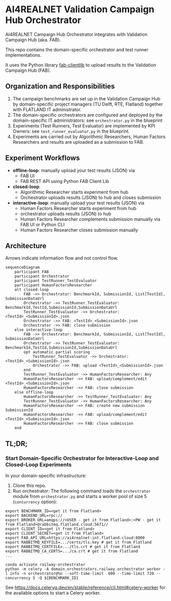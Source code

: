 # AI4REALNET Validation Campaign Hub Orchestrator

AI4REALNET Campaign Hub Orchestrator integrates with Validation Campaign Hub (aka. FAB).

This repo contains the domain-specific orchestrator and test runner implementations.

It uses the Python library [fab-clientlib](https://pypi.org/project/fab-clientlib/) to upload results to the Validation Campaign Hub (FAB).

## Organization and Responsibilities

1. The campaign benchmarks are set up in the Validation Campaign Hub by domain-specific project managers (TU Delft, RTE, Flatland) together with FLATLAND IT
   administrator.
2. The domain-specific orchestrators are configured and deployed by the domain-specific IT administrators: see `orchestrator.py` in the blueprint
3. Experiments (Test Runners, Test Evaluator) are implemented by KPI Owners: see `test_runner_evaluator.py` in the blueprint.
4. Experiments are carried out by Algorithmic Researchers, Human Factors Researchers and results are uploaded as a submission to FAB.

## Experiment Workflows

* **offline-loop**: manually upload your test results (JSON) via
    * FAB UI
    * FAB REST API using Python FAB Client Lib
* **closed-loop**:
    * Algorithmic Researcher starts experiment from hub
    * Orchestrator uploads results (JSON) to hub and closes submission
* **interactive-loop**:  manually upload your test results (JSON) via
    * Human Factors Researcher starts experiment from hub
    * orchestrator uploads results (JSON) to hub
    * Human Factors Researcher complements submission manually via FAB UI or Python CLI
    * Human Factors Researcher closes submission manually

## Architecture

Arrows indicate information flow and not control flow.

```mermaid
sequenceDiagram
    participant FAB
    participant Orchestrator
    participant TestRunner_TestEvaluator
    participant HumanFactorsResearcher
    alt closed-loop
        FAB ->> Orchestrator: BenchmarkId, SubmissionId, List[TestId], SubmissionDataUrl
        Orchestrator ->> TestRunner_TestEvaluator: BenchmarkId,TestId,SubmissionId,SubmissionDataUrl
        TestRunner_TestEvaluator ->> Orchestrator: <TestId>_<SubmissionId>.json
        Orchestrator ->> FAB: <TestId>_<SubmissionId>.json
        Orchestrator ->> FAB: close submission
    else interactive-loop
        FAB ->> Orchestrator: BenchmarkId, SubmissionId, List[TestId], SubmissionDataUrl
        Orchestrator ->> TestRunner_TestEvaluator: BenchmarkId,TestId,SubmissionId,SubmissionDataUrl
        opt automatic partial scoring
            TestRunner_TestEvaluator ->> Orchestrator: <TestId>_<SubmissionId>.json
            Orchestrator ->> FAB: upload <TestId>_<SubmissionId>.json
        end
        TestRunner_TestEvaluator ->> HumanFactorsResearcher: Any
        HumanFactorsResearcher ->> FAB: upload/complement/edit <TestId>_<SubmissionId>.json
        HumanFactorsResearcher ->> FAB: close submission
    else offline-loop
        HumanFactorsResearcher ->> TestRunner_TestEvaluator: Any
        TestRunner_TestEvaluator ->> HumanFactorsResearcher: Any
        HumanFactorsResearcher ->> FAB: create new submission SubmissionId
        HumanFactorsResearcher ->> FAB: upload/complement/edit <TestId>_<SubmissionId>.json
        HumanFactorsResearcher ->> FAB: close submission
    end
```

## TL;DR;

### Start Domain-Specific Orchestrator for Interactive-Loop and Closed-Loop Experiments

In your domain-specific infrastructure:

1. Clone this repo.
2. Run orchestrator: The following command loads the `orchestrator` module from `orchestrator.py` and starts a worker pool of size 5 (`concurrency` option):

```shell
export BENCHMARK_ID=<get it from Flatland>
export BACKEND_URL=rpc://
export BROKER_URL=amqps://<USER - get it from Flatland>:<PW - get it from Flatland>@rabbitmq.flatland.cloud:5671//
export CLIENT_ID=<get it from Flatland>
export CLIENT_SECRET=<get it from Flatland>
export FAB_API_URL=https://ai4realnet-int.flatland.cloud:8000
export RABBITMQ_KEYFILE=.../certs/tls.key # get it from Flatland
export RABBITMQ_CERTFILE=.../tls.crt # get it from Flatland
export RABBITMQ_CA_CERTS=.../ca.crt # get it from Flatland
...

conda activate railway-orchestrator
python -m celery -A domain_orchestrators.railway.orchestrator worker -l info -n orchestrator@%n --soft-time-limit  600 --time-limit 720 --concurrency 5 -Q ${BENCHMARK_ID}
```

See https://docs.celeryq.dev/en/stable/reference/cli.html#celery-worker for the available options to start a Celery worker.


